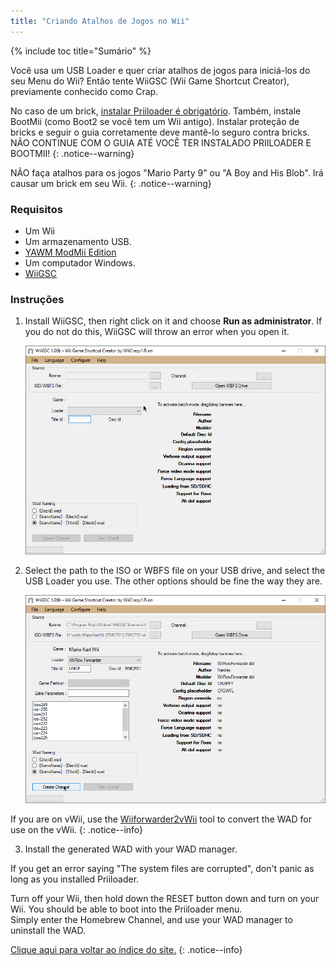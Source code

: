 ```yaml
---
title: "Criando Atalhos de Jogos no Wii"
---
```


{% include toc title="Sumário" %}

Você usa um USB Loader e quer criar atalhos de jogos para iniciá-los do seu Menu do Wii? Então tente WiiGSC (Wii Game Shortcut Creator), previamente conhecido como Crap.

No caso de um brick, [instalar Priiloader é obrigatório](/priiloader). Também, instale BootMii (como Boot2 se você tem um Wii antigo). Instalar proteção de bricks e seguir o guia corretamente deve mantê-lo seguro contra bricks. NÃO CONTINUE COM O GUIA ATÉ VOCÊ TER INSTALADO PRIILOADER E BOOTMII!
{: .notice--warning}

NÃO faça atalhos para os jogos "Mario Party 9" ou "A Boy and His Blob". Irá causar um brick em seu Wii.
{: .notice--warning}

### Requisitos

* Um Wii
* Um armazenamento USB.
* [YAWM ModMii Edition](yawmme)
* Um computador Windows.
* [WiiGSC](https://wiidatabase.de/downloads/pc-tools/wiigsc-ehemals-crap/)

### Instruções

1. Install WiiGSC, then right click on it and choose **Run as administrator**. If you do not do this, WiiGSC will throw an error when you open it.

    ![](/images/desktop-apps/wiigsc/wiigsc-home.png)

2. Select the path to the ISO or WBFS file on your USB drive, and select the USB Loader you use. The other options should be fine the way they are.

    ![](/images/desktop-apps/wiigsc/wiigsc-selection.png)

If you are on vWii, use the [Wiiforwarder2vWii](https://gbatemp.net/download/wiiforwarder2vwii-wii-forwarder-to-vwii-wii-u-forwarder-converter-beta-version.37254/) tool to convert the WAD for use on the vWii.
{: .notice--info}

3. Install the generated WAD with your WAD manager.

<div class="notice--info">
If you get an error saying "The system files are corrupted", don't panic as long as you installed Priiloader.

Turn off your Wii, then hold down the RESET button down and turn on your Wii. You should be able to boot into the Priiloader menu. <br> Simply enter the Homebrew Channel, and use your WAD manager to uninstall the WAD.
</div>

[Clique aqui para voltar ao índice do site.](site-navigation)
{: .notice--info}
